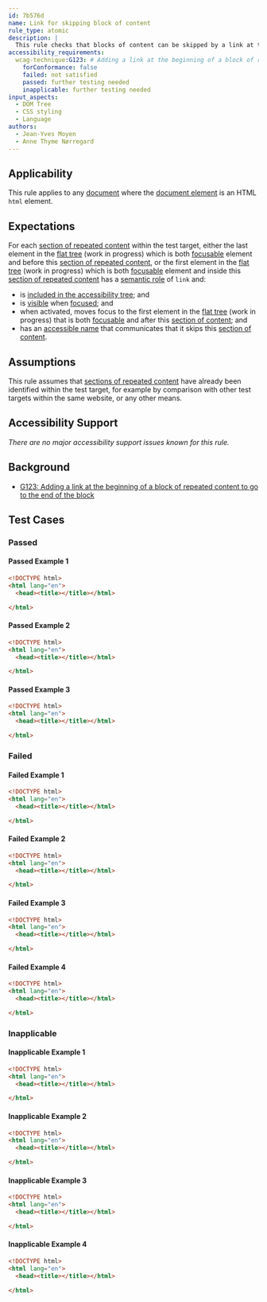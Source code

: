 ```yaml
---
id: 7b576d
name: Link for skipping block of content
rule_type: atomic
description: |
  This rule checks that blocks of content can be skipped by a link at their beginning
accessibility_requirements:
  wcag-technique:G123: # Adding a link at the beginning of a block of repeated content to go to the end of the block
    forConformance: false
    failed: not satisfied
    passed: further testing needed
    inapplicable: further testing needed
input_aspects:
  - DOM Tree
  - CSS styling
  - Language
authors:
  - Jean-Yves Moyen
  - Anne Thyme Nørregard
---
```


## Applicability

This rule applies to any [document](#https://dom.spec.whatwg.org/#concept-document) where the [document element](#https://dom.spec.whatwg.org/#document-element) is an HTML `html` element.

## Expectations

For each [section of repeated content](#repeated-content) within the test target, either the last element in the [flat tree](https://drafts.csswg.org/css-scoping/#flat-tree) (work in progress) which is both [focusable](#focusable) element and before this [section of repeated content](#repeated-content), or the first element in the [flat tree](https://drafts.csswg.org/css-scoping/#flat-tree) (work in progress) which is both [focusable](#focusable) element and inside this [section of repeated content](#repeated-content) has a [semantic role](#semantic-role) of `link` and:
- is [included in the accessibility tree](#included-in-the-accessibility-tree); and
- is [visible](#visible) when [focused](#focused); and
- when activated, moves focus to the first element in the [flat tree](https://drafts.csswg.org/css-scoping/#flat-tree) (work in progress) that is both [focusable](#focusable) and after this [section of content](#section-of-content); and
- has an [accessible name](#accessible-name) that communicates that it skips this [section of content](#section-of-content).

## Assumptions

This rule assumes that [sections of repeated content](#repeated-content) have already been identified within the test target, for example by comparison with other test targets within the same website, or any other means.

## Accessibility Support

_There are no major accessibility support issues known for this rule._

## Background

- [G123: Adding a link at the beginning of a block of repeated content to go to the end of the block](https://www.w3.org/WAI/WCAG21/Techniques/general/G123)

## Test Cases

### Passed

#### Passed Example 1

```html
<!DOCTYPE html>
<html lang="en">
  <head><title></title></html>

</html>
```

#### Passed Example 2

```html
<!DOCTYPE html>
<html lang="en">
  <head><title></title></html>

</html>
```

#### Passed Example 3

```html
<!DOCTYPE html>
<html lang="en">
  <head><title></title></html>

</html>
```

### Failed

#### Failed Example 1

```html
<!DOCTYPE html>
<html lang="en">
  <head><title></title></html>

</html>
```

#### Failed Example 2

```html
<!DOCTYPE html>
<html lang="en">
  <head><title></title></html>

</html>
```

#### Failed Example 3

```html
<!DOCTYPE html>
<html lang="en">
  <head><title></title></html>

</html>
```

#### Failed Example 4

```html
<!DOCTYPE html>
<html lang="en">
  <head><title></title></html>

</html>
```

### Inapplicable

#### Inapplicable Example 1

```html
<!DOCTYPE html>
<html lang="en">
  <head><title></title></html>

</html>
```

#### Inapplicable Example 2

```html
<!DOCTYPE html>
<html lang="en">
  <head><title></title></html>

</html>
```

#### Inapplicable Example 3

```html
<!DOCTYPE html>
<html lang="en">
  <head><title></title></html>

</html>
```

#### Inapplicable Example 4

```html
<!DOCTYPE html>
<html lang="en">
  <head><title></title></html>

</html>
```
